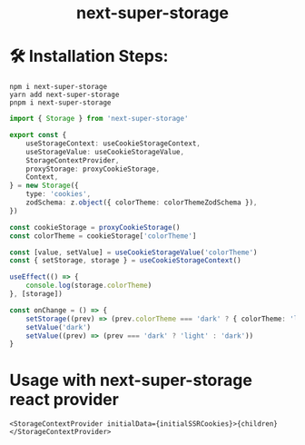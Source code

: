 <h1 align="center" id="title">next-super-storage</h1>

<h1>🛠️ Installation Steps:</h1>

```
npm i next-super-storage
yarn add next-super-storage
pnpm i next-super-storage
```

```ts
import { Storage } from 'next-super-storage'

export const {
	useStorageContext: useCookieStorageContext,
	useStorageValue: useCookieStorageValue,
	StorageContextProvider,
	proxyStorage: proxyCookieStorage,
	Context,
} = new Storage({
	type: 'cookies',
	zodSchema: z.object({ colorTheme: colorThemeZodSchema }),
})

const cookieStorage = proxyCookieStorage()
const colorTheme = cookieStorage['colorTheme']

const [value, setValue] = useCookieStorageValue('colorTheme')
const { setStorage, storage } = useCookieStorageContext()

useEffect(() => {
	console.log(storage.colorTheme)
}, [storage])

const onChange = () => {
	setStorage((prev) => (prev.colorTheme === 'dark' ? { colorTheme: 'light' } : {}))
	setValue('dark')
	setValue((prev) => (prev === 'dark' ? 'light' : 'dark'))
}
```

<h1>Usage with next-super-storage react provider</h1>

```tsx
<StorageContextProvider initialData={initialSSRCookies}>{children}</StorageContextProvider>
```
